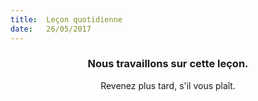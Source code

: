 ```yaml
---
title:  Leçon quotidienne
date:   26/05/2017
---
```


### <center>Nous travaillons sur cette leçon.</center>
<center>Revenez plus tard, s'il vous plaît.</center>